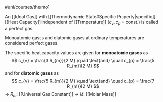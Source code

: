 #uni/courses/thermo1 

An [[Ideal Gas]] with [[Thermodynamic State#Specific Property|specific]] [[Heat Capacity]] independent of [[Temperature]] ($c_{v}, c_{p} = \text{const.}$) is called a perfect gas.

Monoatomic gases and diatomic gases at ordinary temperatures are considered perfect gases.

The specific heat capacity values are given for **monoatomic gases** as
$$
c_{v} = \frac{3 R_{m}}{2 M}
\quad \text{and} \quad
c_{p} = \frac{5 R_{m}}{2 M}
$$
and for **diatomic gases** as
$$
c_{v} = \frac{5 R_{m}}{2 M}
\quad \text{and} \quad
c_{p} = \frac{7 R_{m}}{2 M}
$$
-> $R_{m}$: [[Universal Gas Constant]]
-> $M$: [[Molar Mass]]